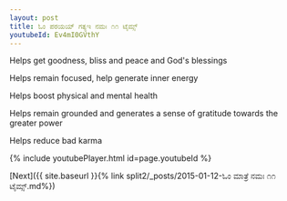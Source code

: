 ```yaml
---
layout: post
title: ಓಂ ಪರಯಯ್ ಗತ್ಯಇ ನಮಃ ೧೧ ಟೈಮ್ಸ್
youtubeId: Ev4mI0GVthY
---
```

 
 
Helps get goodness, bliss and peace and God's blessings
 
Helps remain focused, help generate inner energy 
 
Helps boost physical and mental health 
 
Helps remain grounded and generates a sense of gratitude towards the greater power 
 
Helps reduce bad karma
 
 
 
 


{% include youtubePlayer.html id=page.youtubeId %}
 
[Next]({{ site.baseurl }}{% link  split2/_posts/2015-01-12-ಓಂ ಮಾತ್ರೆ ನಮಃ ೧೧ ಟೈಮ್ಸ್.md%})
 

